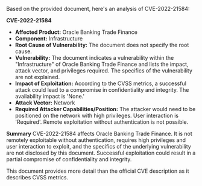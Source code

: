 Based on the provided document, here's an analysis of CVE-2022-21584:

**CVE-2022-21584**

*   **Affected Product:** Oracle Banking Trade Finance
*   **Component:** Infrastructure
*   **Root Cause of Vulnerability:** The document does not specify the root cause.
*   **Vulnerability:** The document indicates a vulnerability within the "Infrastructure" of Oracle Banking Trade Finance and lists the impact, attack vector, and privileges required. The specifics of the vulnerability are not explained.
*  **Impact of Exploitation:** According to the CVSS metrics, a successful attack could lead to a compromise in confidentiality and integrity. The availability impact is 'None.'
*   **Attack Vector:** Network
*   **Required Attacker Capabilities/Position:** The attacker would need to be positioned on the network with high privileges. User interaction is 'Required'. Remote exploitation without authentication is not possible.

**Summary**
CVE-2022-21584 affects Oracle Banking Trade Finance. It is not remotely exploitable without authentication, requires high privileges and user interaction to exploit, and the specifics of the underlying vulnerability are not disclosed by this document. Successful exploitation could result in a partial compromise of confidentiality and integrity.

This document provides more detail than the official CVE description as it describes CVSS metrics.